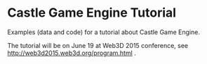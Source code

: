 # Castle Game Engine Tutorial

Examples (data and code) for a tutorial about Castle Game Engine.

The tutorial will be on June 19 at Web3D 2015 conference, see http://web3d2015.web3d.org/program.html .
